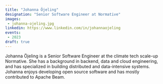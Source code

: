 ```yaml
---
title: "Johanna Öjeling"
designation: "Senior Software Engineer at Normative"
images:
 - johanna-ojeling.jpg
linkedin: https://www.linkedin.com/in/johannaojeling
events:
 - 2023
draft: true
---
```


Johanna Öjeling is a Senior Software Engineer at the climate tech scale-up Normative. She has a background in backend, data and cloud engineering, and has specialized in building distributed and data-intensive systems. Johanna enjoys developing open source software and has mostly contributed to Apache Beam.